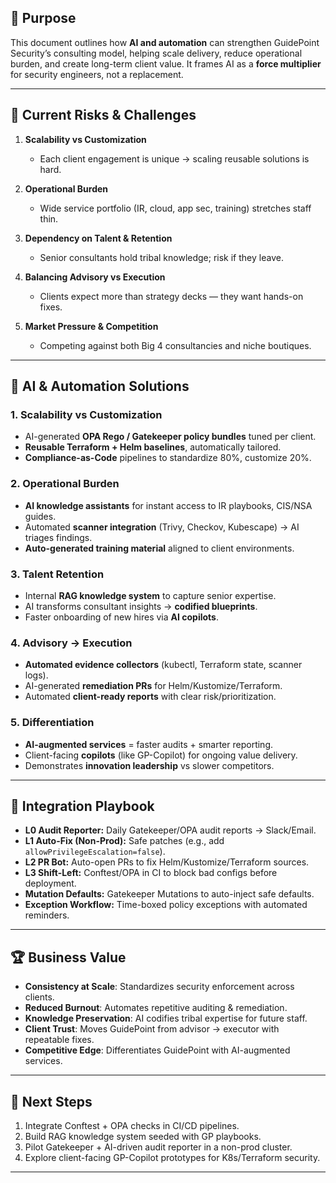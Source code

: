 



## 🎯 Purpose
This document outlines how **AI and automation** can strengthen GuidePoint Security’s consulting model, helping scale delivery, reduce operational burden, and create long-term client value. It frames AI as a **force multiplier** for security engineers, not a replacement.

---

## 🚦 Current Risks & Challenges

1. **Scalability vs Customization**
   - Each client engagement is unique → scaling reusable solutions is hard.

2. **Operational Burden**
   - Wide service portfolio (IR, cloud, app sec, training) stretches staff thin.

3. **Dependency on Talent & Retention**
   - Senior consultants hold tribal knowledge; risk if they leave.

4. **Balancing Advisory vs Execution**
   - Clients expect more than strategy decks — they want hands-on fixes.

5. **Market Pressure & Competition**
   - Competing against both Big 4 consultancies and niche boutiques.

---

## 🤖 AI & Automation Solutions

### 1. Scalability vs Customization
- AI-generated **OPA Rego / Gatekeeper policy bundles** tuned per client.  
- **Reusable Terraform + Helm baselines**, automatically tailored.  
- **Compliance-as-Code** pipelines to standardize 80%, customize 20%.

### 2. Operational Burden
- **AI knowledge assistants** for instant access to IR playbooks, CIS/NSA guides.  
- Automated **scanner integration** (Trivy, Checkov, Kubescape) → AI triages findings.  
- **Auto-generated training material** aligned to client environments.

### 3. Talent Retention
- Internal **RAG knowledge system** to capture senior expertise.  
- AI transforms consultant insights → **codified blueprints**.  
- Faster onboarding of new hires via **AI copilots**.

### 4. Advisory → Execution
- **Automated evidence collectors** (kubectl, Terraform state, scanner logs).  
- AI-generated **remediation PRs** for Helm/Kustomize/Terraform.  
- Automated **client-ready reports** with clear risk/prioritization.

### 5. Differentiation
- **AI-augmented services** = faster audits + smarter reporting.  
- Client-facing **copilots** (like GP-Copilot) for ongoing value delivery.  
- Demonstrates **innovation leadership** vs slower competitors.

---

## 📌 Integration Playbook

- **L0 Audit Reporter:** Daily Gatekeeper/OPA audit reports → Slack/Email.  
- **L1 Auto-Fix (Non-Prod):** Safe patches (e.g., add `allowPrivilegeEscalation=false`).  
- **L2 PR Bot:** Auto-open PRs to fix Helm/Kustomize/Terraform sources.  
- **L3 Shift-Left:** Conftest/OPA in CI to block bad configs before deployment.  
- **Mutation Defaults:** Gatekeeper Mutations to auto-inject safe defaults.  
- **Exception Workflow:** Time-boxed policy exceptions with automated reminders.

---

## 🏆 Business Value

- **Consistency at Scale**: Standardizes security enforcement across clients.  
- **Reduced Burnout**: Automates repetitive auditing & remediation.  
- **Knowledge Preservation**: AI codifies tribal expertise for future staff.  
- **Client Trust**: Moves GuidePoint from advisor → executor with repeatable fixes.  
- **Competitive Edge**: Differentiates GuidePoint with AI-augmented services.

---

## 🔮 Next Steps
1. Integrate Conftest + OPA checks in CI/CD pipelines.  
2. Build RAG knowledge system seeded with GP playbooks.  
3. Pilot Gatekeeper + AI-driven audit reporter in a non-prod cluster.  
4. Explore client-facing GP-Copilot prototypes for K8s/Terraform security.  

---
